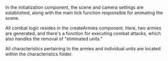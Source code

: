 
In the initialization component, the scene and camera settings are established, along with the main tick function responsible for animating the scene.

All combat logic resides in the createArmies component. Here, two armies are generated, and there's a function for executing combat attacks, which also handles the removal of "eliminated units."

All characteristics pertaining to the armies and individual units are located within the characteristics folder.
